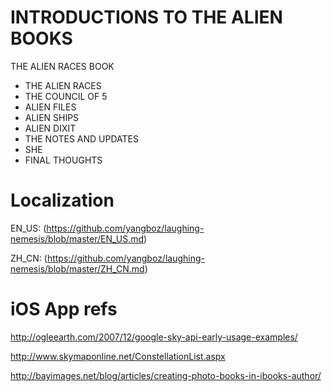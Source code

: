 INTRODUCTIONS TO THE ALIEN BOOKS 
================

THE ALIEN RACES BOOK

* THE ALIEN RACES
* THE COUNCIL OF 5
* ALIEN FILES
* ALIEN SHIPS
* ALIEN DIXIT
* THE NOTES AND UPDATES
* SHE
* FINAL THOUGHTS


Localization
================

EN_US: (https://github.com/yangboz/laughing-nemesis/blob/master/EN_US.md)

ZH_CN: (https://github.com/yangboz/laughing-nemesis/blob/master/ZH_CN.md)


iOS App refs
================

http://ogleearth.com/2007/12/google-sky-api-early-usage-examples/

http://www.skymaponline.net/ConstellationList.aspx

http://bayimages.net/blog/articles/creating-photo-books-in-ibooks-author/

